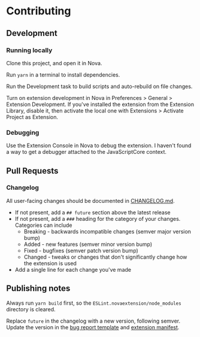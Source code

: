 # Contributing

## Development

### Running locally

Clone this project, and open it in Nova.

Run `yarn` in a terminal to install dependencies.

Run the Development task to build scripts and auto-rebuild on file changes.

Turn on extension development in Nova in Preferences > General > Extension Development. If you've installed the extension from the Extension Library, disable it, then activate the local one with Extensions > Activate Project as Extension.

### Debugging

Use the Extension Console in Nova to debug the extension. I haven't found a way to get a debugger attached to the JavaScriptCore context.

## Pull Requests

### Changelog

All user-facing changes should be documented in [CHANGELOG.md](./CHANGELOG.md).

- If not present, add a `## future` section above the latest release
- If not present, add a `###` heading for the category of your changes. Categories can include
  - Breaking - backwards incompatible changes (semver major version bump)
  - Added - new features (semver minor version bump)
  - Fixed - bugfixes (semver patch version bump)
  - Changed - tweaks or changes that don't significantly change how the extension is used
- Add a single line for each change you've made

## Publishing notes

Always run `yarn build` first, so the `ESLint.novaextension/node_modules` directory is cleared.

Replace `future` in the changelog with a new version, following semver. Update the version in the [bug report template](./.github/ISSUE_TEMPLATE/bug_report.md) and [extension manifest](./ESLint.novaextension/extension.json).
